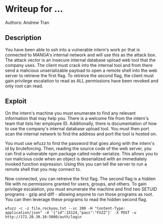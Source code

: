 # Writeup for ...

Authors: Andrew Tran

## Description

You have been able to ssh into a vulnerable intern's work pc that is connected to MANGA's internal network and will use this as the attack box. The attack vector is an insecure internal database upload web tool that the company uses. The client must crack into the internal tool and from there send a malicious unserializable payload to open a remote shell into the web server to retrieve the first flag. To retreive the second flag, the client must gain privilege escalation to read as ALL permissions have been revoked and only root can read.


## Exploit

On the intern's machine you must enumerate to find any relevant information that may help you. There is a welcome file from the intern's team that lists her employee ID. Additionally, there is documentation of how to use the company's internal database upload tool. You must then port scan the internal network to find the address and port the tool is hosted on. 

 You must use wfuzz to find the password that goes along with the intern's id by bruteforcing. Then, reading the source code of the web server, you can find a vulnerable npm package called node-serialize. This allows you to run malicious code when an object is deserialized with an immediately invoked function expression. Using this you can tell the server to run a remote shell that you may connect to. 

Now connected, you can retreive the first flag. The second flag is a hidden file with no permissions granted for users, groups, and others. To gain privilege escalation, you must enumerate the machine and find two SETUID programs - gzip and diff - allowing anyone to run those programs as root. You can then leverage these programs to read the hidden second flag.

```
wfuzz -c -z file,rockyou.txt --sc 200 -H "Content-Type: application/json" -d '{"id":15124,"pass":"FUZZ"}' -X POST -u http://172.20.30.10:5000/auth/login

```
